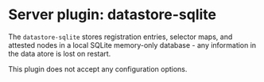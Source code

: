 # Server plugin: datastore-sqlite

The `datastore-sqlite` stores registration entries, selector maps, and attested nodes in a local
SQLite memory-only database - any information in the data atore is lost on restart.

This plugin does not accept any configuration options.
